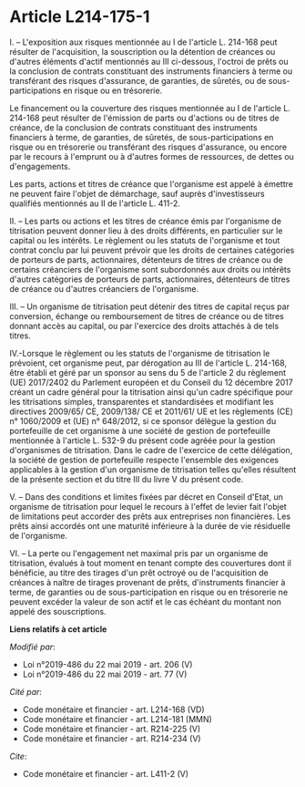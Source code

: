 # Article L214-175-1

I. – L'exposition aux risques mentionnée au I de l'article L. 214-168 peut résulter de l'acquisition, la souscription ou la
détention de créances ou d'autres éléments d'actif mentionnés au III ci-dessous, l'octroi de prêts ou la conclusion de
contrats constituant des instruments financiers à terme ou transférant des risques d'assurance, de garanties, de sûretés, ou
de sous-participations en risque ou en trésorerie. 

Le financement ou la couverture des risques mentionnée au I de l'article L. 214-168 peut résulter de l'émission de parts ou
d'actions ou de titres de créance, de la conclusion de contrats constituant des instruments financiers à terme, de garanties,
de sûretés, de sous-participations en risque ou en trésorerie ou transférant des risques d'assurance, ou encore par le
recours à l'emprunt ou à d'autres formes de ressources, de dettes ou d'engagements. 

Les parts, actions et titres de créance que l'organisme est appelé à émettre ne peuvent faire l'objet de démarchage, sauf
auprès d'investisseurs qualifiés mentionnés au II de l'article L. 411-2. 

II. – Les parts ou actions et les titres de créance émis par l'organisme de titrisation peuvent donner lieu à des droits
différents, en particulier sur le capital ou les intérêts. Le règlement ou les statuts de l'organisme et tout contrat conclu
par lui peuvent prévoir que les droits de certaines catégories de porteurs de parts, actionnaires, détenteurs de titres de
créance ou de certains créanciers de l'organisme sont subordonnés aux droits ou intérêts d'autres catégories de porteurs de
parts, actionnaires, détenteurs de titres de créance ou d'autres créanciers de l'organisme. 

III. – Un organisme de titrisation peut détenir des titres de capital reçus par conversion, échange ou remboursement de
titres de créance ou de titres donnant accès au capital, ou par l'exercice des droits attachés à de tels titres. 

IV.-Lorsque le règlement ou les statuts de l'organisme de titrisation le prévoient, cet organisme peut, par dérogation au III
de l'article L. 214-168, être établi et géré par un sponsor au sens du 5 de l'article 2 du règlement (UE) 2017/2402 du
Parlement européen et du Conseil du 12 décembre 2017 créant un cadre général pour la titrisation ainsi qu'un cadre spécifique
pour les titrisations simples, transparentes et standardisées et modifiant les directives 2009/65/ CE, 2009/138/ CE et
2011/61/ UE et les règlements (CE) n° 1060/2009 et (UE) n° 648/2012, si ce sponsor délègue la gestion du portefeuille de cet
organisme à une société de gestion de portefeuille mentionnée à l'article L. 532-9 du présent code agréée pour la gestion
d'organismes de titrisation. Dans le cadre de l'exercice de cette délégation, la société de gestion de portefeuille respecte
l'ensemble des exigences applicables à la gestion d'un organisme de titrisation telles qu'elles résultent de la présente
section et du titre III du livre V du présent code. 

V. – Dans des conditions et limites fixées par décret en Conseil d'Etat, un organisme de titrisation pour lequel le recours à
l'effet de levier fait l'objet de limitations peut accorder des prêts aux entreprises non financières. Les prêts ainsi
accordés ont une maturité inférieure à la durée de vie résiduelle de l'organisme. 

VI. – La perte ou l'engagement net maximal pris par un organisme de titrisation, évalués à tout moment en tenant compte des
couvertures dont il bénéficie, au titre des tirages d'un prêt octroyé ou de l'acquisition de créances à naître de tirages
provenant de prêts, d'instruments financier à terme, de garanties ou de sous-participation en risque ou en trésorerie ne
peuvent excéder la valeur de son actif et le cas échéant du montant non appelé des souscriptions.

**Liens relatifs à cet article**

_Modifié par_:

  - Loi n°2019-486 du 22 mai 2019 - art. 206 (V)
  - Loi n°2019-486 du 22 mai 2019 - art. 77 (V)

_Cité par_:

  - Code monétaire et financier - art. L214-168 (VD)
  - Code monétaire et financier - art. L214-181 (MMN)
  - Code monétaire et financier - art. R214-225 (V)
  - Code monétaire et financier - art. R214-234 (V)

_Cite_:

  - Code monétaire et financier - art. L411-2 (V)

